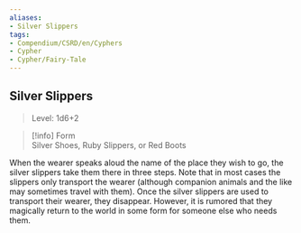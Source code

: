 ```yaml
---
aliases:
- Silver Slippers
tags:
- Compendium/CSRD/en/Cyphers
- Cypher
- Cypher/Fairy-Tale
---
```


  
## Silver Slippers  
>Level: 1d6+2  
  
>[!info] Form  
>Silver Shoes, Ruby Slippers, or Red Boots
  
When the wearer speaks aloud the name of the place they wish to go, the silver slippers take them there in three steps. Note that in most cases the slippers only transport the wearer (although companion animals and the like may sometimes travel with them). Once the silver slippers are used to transport their wearer, they disappear. However, it is rumored that they magically return to the world in some form for someone else who needs them.